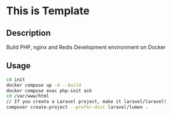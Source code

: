 # This is Template
## Description
Build PHP, nginx and Redis Development environment on Docker

## Usage
```bash
cd init
docker compose up -d --build
docker compose exec php-init ash
cd /var/www/html
// If you create a Laravel project, make it laravel/laravel!
composer create-project --prefer-dist laravel/lumen .
```
